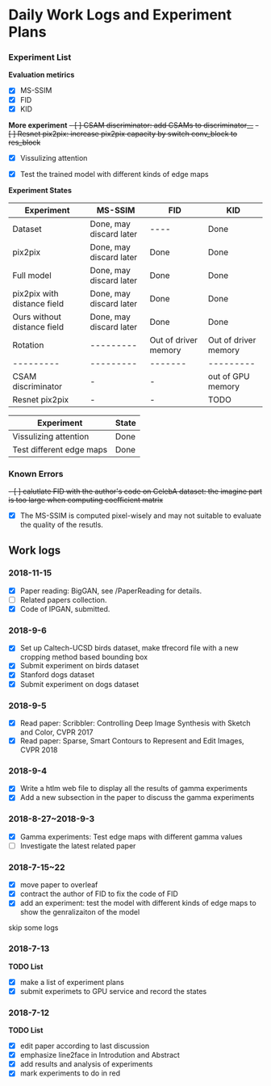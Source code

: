 # Daily Work Logs and Experiment Plans

### Experiment List
**Evaluation metirics**
- [x] MS-SSIM
- [x] FID
- [x] KID

**More experiment**
~~- [ ] CSAM discriminator: add CSAMs to discriminator__~~
~~- [ ] Resnet pix2pix: increase pix2pix capacity by switch conv_block to res_block~~
- [x] Vissulizing attention
- [x] Test the trained model with different kinds of edge maps


**Experiment States**

Experiment                  | MS-SSIM                 | FID      | KID  |
---------                   | ---------               |-------   |------|
Dataset                     | Done, may discard later | ----     | Done |
pix2pix                     | Done, may discard later | Done     | Done |
Full model                  | Done, may discard later | Done     | Done |
pix2pix with distance field | Done, may discard later | Done     | Done |
Ours without distance field | Done, may discard later | Done     | Done |
Rotation                    | ---------               | Out of driver memory | Out of driver memory |
---------                   | --------- |-------| ---------     |
CSAM discriminator          | -         | -     | out of GPU memory|
Resnet pix2pix              | -         | -     | TODO          |

Experiment                  | State                             |
---------                   |---------                          |
Vissulizing attention       | Done                              |
Test different edge maps    | Done                              |



### Known Errors
~~- [ ] calutlate FID with the author's code on CelebA dataset: the imagine part is too large when computing coefficient matrix~~
- [x] The MS-SSIM is computed pixel-wisely and may not suitable to evaluate the quality of the resutls.

## Work logs
### 2018-11-15
- [x] Paper reading: BigGAN, see /PaperReading for details.
- [ ] Related papers collection.
- [x] Code of IPGAN, submitted.

### 2018-9-6
- [x] Set up Caltech-UCSD birds dataset, make tfrecord file with a new cropping method based bounding box
- [x] Submit experiment on birds dataset
- [x] Stanford dogs dataset
- [x] Submit experiment on dogs dataset

### 2018-9-5
- [x] Read paper: Scribbler: Controlling Deep Image Synthesis with Sketch and Color, CVPR 2017 
- [x] Read paper: Sparse, Smart Contours to Represent and Edit Images, CVPR 2018

### 2018-9-4
- [x] Write a htlm web file to display all the results of gamma experiments
- [x] Add a new subsection in the paper to discuss the gamma experiments

### 2018-8-27~2018-9-3
- [x] Gamma experiments: Test edge maps with different gamma values
- [ ] Investigate the latest related paper

### 2018-7-15~22
- [x] move paper to overleaf
- [x] contract the author of FID to fix the code of FID
- [x] add an experiment: test the model with different kinds of edge maps to show the genralizaiton of the model

skip some logs

### 2018-7-13
**TODO List**

- [x] make a list of experiment plans
- [x] submit experimets to GPU service and record the states
### 2018-7-12
**TODO List**

- [x] edit paper according to last discussion
- [x] emphasize line2face in Introdution and Abstract
- [x] add results and analysis of experiments
- [x] mark experiments to do in red

